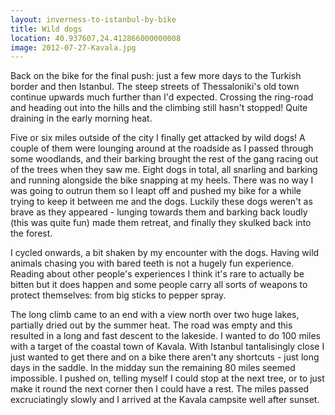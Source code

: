 ```yaml
---
layout: inverness-to-istanbul-by-bike
title: Wild dogs
location: 40.937607,24.412866000000008
image: 2012-07-27-Kavala.jpg
---
```

Back on the bike for the final push: just a few more days to the Turkish border and then Istanbul. The steep streets of Thessaloniki's old town continue upwards much further than I'd expected. Crossing the ring-road and heading out into the hills and the climbing still hasn't stopped! Quite draining in the early morning heat.

Five or six miles outside of the city I finally get attacked by wild dogs! A couple of them were lounging around at the roadside as I passed through some woodlands, and their barking brought the rest of the gang racing out of the trees when they saw me. Eight dogs in total, all snarling and barking and running alongside the bike snapping at my heels. There was no way I was going to outrun them so I leapt off and pushed my bike for a while trying to keep it between me and the dogs. Luckily these dogs weren't as brave as they appeared - lunging towards them and barking back loudly (this was quite fun) made them retreat, and finally they skulked back into the forest.

I cycled onwards, a bit shaken by my encounter with the dogs. Having wild animals chasing you with bared teeth is not a hugely fun experience. Reading about other people's experiences I think it's rare to actually be bitten but it does happen and some people carry all sorts of weapons to protect themselves: from big sticks to pepper spray.

The long climb came to an end with a view north over two huge lakes, partially dried out by the summer heat. The road was empty and this resulted in a long and fast descent to the lakeside. I wanted to do 100 miles with a target of the coastal town of Kavala. With Istanbul tantalisingly close I just wanted to get there and on a bike there aren't any shortcuts - just long days in the saddle. In the midday sun the remaining 80 miles seemed impossible. I pushed on, telling myself I could stop at the next tree, or to just make it round the next corner then I could have a rest. The miles passed excruciatingly slowly and I arrived at the Kavala campsite well after sunset.